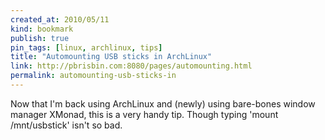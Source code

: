 ```yaml
---
created_at: 2010/05/11
kind: bookmark
publish: true
pin_tags: [linux, archlinux, tips]
title: "Automounting USB sticks in ArchLinux"
link: http://pbrisbin.com:8080/pages/automounting.html
permalink: automounting-usb-sticks-in
---
```


Now that I'm back using ArchLinux and (newly) using bare-bones window manager XMonad, this is a very handy tip. Though typing 'mount /mnt/usbstick' isn't so bad.
